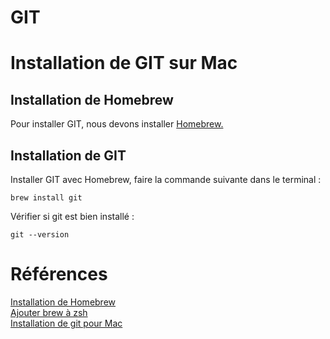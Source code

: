 # GIT

# Installation de GIT sur Mac

## Installation de Homebrew  

Pour installer GIT, nous devons installer [Homebrew.](homebrew.md)  

## Installation de GIT  

Installer GIT avec Homebrew, faire la commande suivante dans le terminal :  

```
brew install git  
```

Vérifier si git est bien installé :  

```
git --version    
```

# Références  
[Installation de Homebrew](https://brew.sh)  
[Ajouter brew à zsh](https://stackoverflow.com/questions/65619529/fixing-zsh-command-not-found-brew-installing-homebrew)  
[Installation de git pour Mac](https://www.makeuseof.com/how-to-install-git-mac/)  
